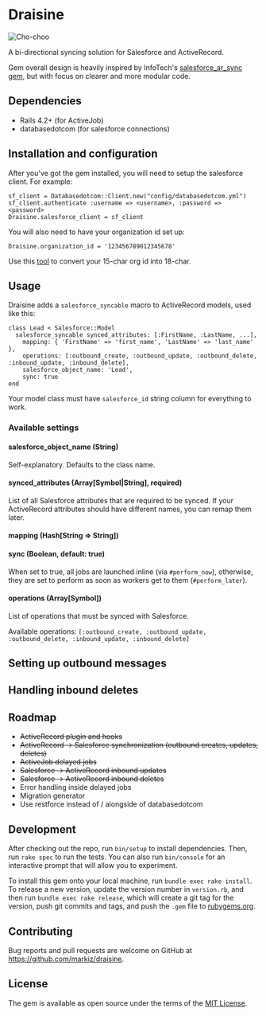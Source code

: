 # Draisine

![Cho-choo](https://upload.wikimedia.org/wikipedia/commons/thumb/3/3d/GAZ-13_Chaika_draisine.jpg/600px-GAZ-13_Chaika_draisine.jpg)

A bi-directional syncing solution for Salesforce and ActiveRecord.

Gem overall design is heavily inspired by InfoTech's [salesforce_ar_sync gem](https://github.com/InfoTech/salesforce_ar_sync), but with focus on clearer and more modular code.

## Dependencies

* Rails 4.2+ (for ActiveJob)
* databasedotcom (for salesforce connections)


## Installation and configuration

After you've got the gem installed, you will need to setup the salesforce client. For example:

```
sf_client = Databasedotcom::Client.new("config/databasedotcom.yml")
sf_client.authenticate :username => <username>, :password => <password>
Draisine.salesforce_client = sf_client
```

You will also need to have your organization id set up:

```
Draisine.organization_id = '123456789012345678'
```

Use this [tool](https://cloudjedi.wordpress.com/no-fuss-salesforce-id-converter/) to convert your 15-char org id into 18-char.

## Usage

Draisine adds a `salesforce_syncable` macro to ActiveRecord models, used like this:

```
class Lead < Salesforce::Model
  salesforce_syncable synced_attributes: [:FirstName, :LastName, ...],
    mapping: { 'FirstName' => 'first_name', 'LastName' => 'last_name' },
    operations: [:outbound_create, :outbound_update, :outbound_delete, :inbound_update, :inbound_delete],
    salesforce_object_name: 'Lead',
    sync: true
end
```

Your model class must have `salesforce_id` string column for everything to work.

### Available settings

#### salesforce_object_name (String)

Self-explanatory. Defaults to the class name.

#### synced_attributes (Array[Symbol|String], required)

List of all Salesforce attributes that are required to be synced. If your ActiveRecord attributes should have different names, you can remap them later.

#### mapping (Hash[String => String])

#### sync (Boolean, default: true)

When set to true, all jobs are launched inline (via `#perform_now`), otherwise, they are set to perform as soon as workers get to them (`#perform_later`).

#### operations (Array[Symbol])

List of operations that must be synced with Salesforce.

Available operations: `[:outbound_create, :outbound_update, :outbound_delete, :inbound_update, :inbound_delete]`

## Setting up outbound messages

## Handling inbound deletes


## Roadmap


* ~~ActiveRecord plugin and hooks~~
* ~~ActiveRecord -> Salesforce synchronization (outbound creates, updates, deletes)~~
* ~~ActiveJob delayed jobs~~
* ~~Salesforce -> ActiveRecord inbound updates~~
* ~~Salesforce -> ActiveRecord inbound deletes~~
* Error handling inside delayed jobs
* Migration generator
* Use restforce instead of / alongside of databasedotcom


## Development

After checking out the repo, run `bin/setup` to install dependencies. Then, run `rake spec` to run the tests. You can also run `bin/console` for an interactive prompt that will allow you to experiment.

To install this gem onto your local machine, run `bundle exec rake install`. To release a new version, update the version number in `version.rb`, and then run `bundle exec rake release`, which will create a git tag for the version, push git commits and tags, and push the `.gem` file to [rubygems.org](https://rubygems.org).

## Contributing

Bug reports and pull requests are welcome on GitHub at https://github.com/markiz/draisine.


## License

The gem is available as open source under the terms of the [MIT License](http://opensource.org/licenses/MIT).


